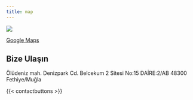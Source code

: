 ```yaml
---
title: map
---
```


![](/uploads/map123.png)

[Google Maps](https://maps.app.goo.gl/nedsoQVBUxQnbh638)

## Bize Ulaşın

Ölüdeniz mah. 
Denizpark Cd. 
Belcekum 2 Sitesi
No:15 DAİRE:2/AB
48300 Fethiye/Muğla

{{< contactbuttons >}}